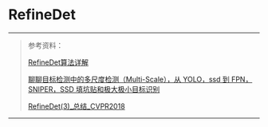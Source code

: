 # RefineDet

---

> 参考资料：
>
> [RefineDet算法详解](<https://blog.csdn.net/woduitaodong2698/article/details/85258458#_60>)
>
> [聊聊目标检测中的多尺度检测（Multi-Scale），从 YOLO，ssd 到 FPN，SNIPER，SSD 填坑贴和极大极小目标识别](<http://bbs.cvmart.net/articles/125/liao-liao-mu-biao-jian-ce-zhong-de-duo-chi-du-jian-ce-multi-scale-cong-yolo-ssd-dao-fpn-sniper-ssd-tian-keng-tie-he-ji-da-ji-xiao-mu-biao-shi-bie>)
>
> [RefineDet(3)_总结_CVPR2018](<https://zhuanlan.zhihu.com/p/50858305>)
>
> 

---

